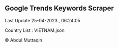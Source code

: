 

## Google Trends Keywords Scraper 
 
Last Update 25-04-2023 , 06:24:05

Country List :
VIETNAM.json



© Abdul Muttaqin 
